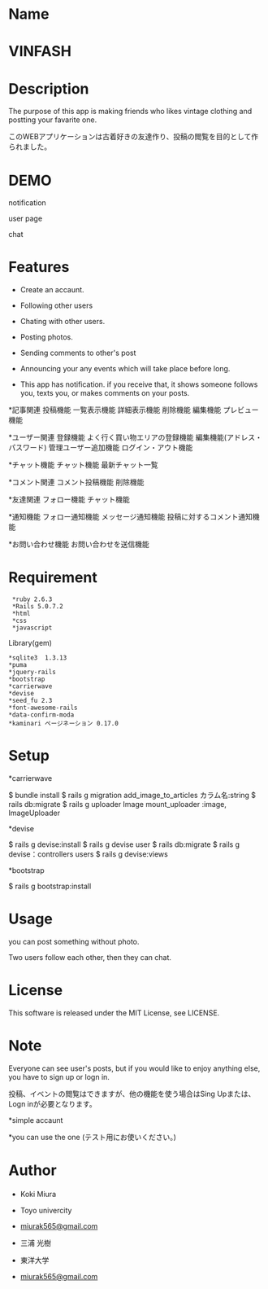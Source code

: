 # Name
 
# VINFASH

 
# Description

The purpose of this app is making friends who likes vintage clothing and postting your favarite one.

このWEBアプリケーションは古着好きの友達作り、投稿の閲覧を目的として作られました。

# DEMO
 notification
 
 
 user page
 
 
 chat
 
 

 
# Features
 
* Create an accaunt.
* Following other users
* Chating with other users.
* Posting photos.
* Sending  comments to other's post
* Announcing your any events which will take place before long.
 
* This app has notification. if you receive that, it shows someone follows you, texts you, or makes comments on your posts.
 
*記事関連
    投稿機能
    一覧表示機能
    詳細表示機能
    削除機能
    編集機能
    プレビュー機能
    
*ユーザー関連
    登録機能
    よく行く買い物エリアの登録機能
    編集機能(アドレス・パスワード)
    管理ユーザー追加機能
    ログイン・アウト機能
    
*チャット機能
    チャット機能
    最新チャット一覧

*コメント関連
    コメント投稿機能
    削除機能
    
*友達関連
    フォロー機能
    チャット機能

*通知機能
    フォロー通知機能
    メッセージ通知機能
    投稿に対するコメント通知機能
    
*お問い合わせ機能
    お問い合わせを送信機能


# Requirement
    
     *ruby 2.6.3
     *Rails 5.0.7.2
     *html
     *css 
     *javascript

Library(gem)
    
    *sqlite3  1.3.13
    *puma
    *jquery-rails
    *bootstrap
    *carrierwave
    *devise
    *seed_fu 2.3
    *font-awesome-rails
    *data-confirm-moda
    *kaminari ページネーション 0.17.0

# Setup
 


*carrierwave

$ bundle install
$ rails g migration add_image_to_articles カラム名:string
$ rails db:migrate
$ rails g uploader Image
mount_uploader :image, ImageUploader



*devise

$ rails g devise:install
$ rails g devise user
$ rails db:migrate
$ rails g devise：controllers users
$ rails g devise:views

*bootstrap

$ rails g bootstrap:install



# Usage

you can post something without photo.

Two users follow each other, then they can chat.

 
# License

This software is released under the MIT License, see LICENSE.

# Note
 
Everyone can see user's posts, but if you would like to enjoy anything else, you have to sign up or logn in.

投稿、イベントの閲覧はできますが、他の機能を使う場合はSing Upまたは、Logn inが必要となります。

*simple accaunt   

*you can use the one  (テスト用にお使いください。)




# Author
 
* Koki Miura　　
* Toyo univercity
* miurak565@gmail.com
 
* 三浦 光樹　　
* 東洋大学
* miurak565@gmail.com
 
